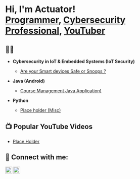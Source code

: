 <h1>Hi, I'm Actuator! <br/><a href="https://github.com/actuator">Programmer</a>, <a href="https://www.linkedin.com/in/">Cybersecurity Professional</a>, <a href="https://www.youtube.com/c/">YouTuber</a></h1>

<h2>👨‍💻</h2>

- <b>Cybersecurity in IoT & Embedded Systems (IoT Security)</b>
  - [Are your Smart devices Safe or Snoops ?](https://github.com/actuator)
- <b>Java (Android)</b>
  - [Course Management Java Application)](https://github.com/actuator/Course_Management_Android_App)

- <b>Python</b>
  - [Place holder (Misc)](https://github.com/actuator)

<h2>📺 Popular YouTube Videos</h2>

- [Place Holder](https://www.youtube.com/watch?v=)


<h2> 🤳 Connect with me:</h2>

[<img align="left" alt="Actuator | YouTube" width="22px" src="https://cdn.jsdelivr.net/npm/simple-icons@v3/icons/youtube.svg" />][youtube]
[<img align="left" alt="Actuator | LinkedIn" width="22px" src="https://cdn.jsdelivr.net/npm/simple-icons@v3/icons/linkedin.svg" />][linkedin]


[youtube]: https://www.youtube.com/c/
[linkedin]: https://linkedin.com/in/
<!--


Here are some ideas to get you started:

- 🔭 I’m currently working on ...
- 🌱 I’m currently learning ...
- 👯 I’m looking to collaborate on ...
- 🤔 I’m looking for help with ...
- 💬 Ask me about ...
- 📫 How to reach me: ...
- 😄 Pronouns: ...
- ⚡ Fun fact: ...
-->
